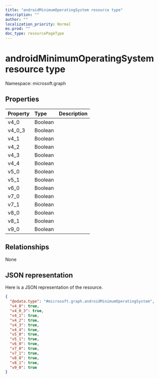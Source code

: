 ```yaml
---
title: "androidMinimumOperatingSystem resource type"
description: ""
author: ""
localization_priority: Normal
ms.prod: ""
doc_type: resourcePageType
---
```


# androidMinimumOperatingSystem resource type


Namespace: microsoft.graph



## Properties
|Property|Type|Description|
|:---|:---|:---|
|v4_0|Boolean||
|v4_0_3|Boolean||
|v4_1|Boolean||
|v4_2|Boolean||
|v4_3|Boolean||
|v4_4|Boolean||
|v5_0|Boolean||
|v5_1|Boolean||
|v6_0|Boolean||
|v7_0|Boolean||
|v7_1|Boolean||
|v8_0|Boolean||
|v8_1|Boolean||
|v9_0|Boolean||

## Relationships
None

## JSON representation
Here is a JSON representation of the resource.
<!-- {
  "blockType": "resource",
  "@odata.type": "microsoft.graph.androidMinimumOperatingSystem"
}
-->
``` json
{
  "@odata.type": "#microsoft.graph.androidMinimumOperatingSystem",
  "v4_0": true,
  "v4_0_3": true,
  "v4_1": true,
  "v4_2": true,
  "v4_3": true,
  "v4_4": true,
  "v5_0": true,
  "v5_1": true,
  "v6_0": true,
  "v7_0": true,
  "v7_1": true,
  "v8_0": true,
  "v8_1": true,
  "v9_0": true
}
```

